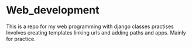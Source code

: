 # Web_development
This is a repo for my web programming with django classes practises
Involves creating templates linking urls and adding paths and apps.
Mainly for practice.
